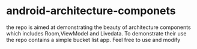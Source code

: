 # android-architecture-componets
the repo is aimed at demonstrating the beauty of architecture components which includes Room,ViewModel and Livedata.
To demonstrate their use the repo contains a simple bucket list app.
Feel free to use and modify

